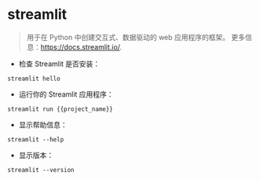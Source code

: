 # streamlit

> 用于在 Python 中创建交互式、数据驱动的 web 应用程序的框架。
> 更多信息：<https://docs.streamlit.io/>.

- 检查 Streamlit 是否安装：

`streamlit hello`

- 运行你的 Streamlit 应用程序：

`streamlit run {{project_name}}`

- 显示帮助信息：

`streamlit --help`

- 显示版本：

`streamlit --version`
